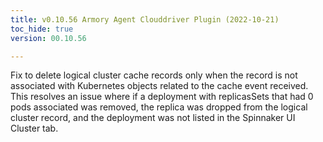 ```yaml
---
title: v0.10.56 Armory Agent Clouddriver Plugin (2022-10-21)
toc_hide: true
version: 00.10.56

---
```


Fix to delete logical cluster cache records only when the record is not associated with Kubernetes objects related to the cache event received. This resolves an issue where if a deployment with replicasSets that had 0 pods associated was removed, the replica was dropped from the logical cluster record, and the deployment was not listed in the Spinnaker UI Cluster tab.
